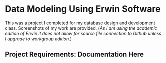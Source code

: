 # Data Modeling Using Erwin Software
This was a project I completed for my database design and development class.
Screenshots of my work are provided. 
(_As I am using the academic edition of Erwin it does not allow for source file connection to Github unless I upgrade to workgroup edition._)

## Project Requirements: Documentation Here
